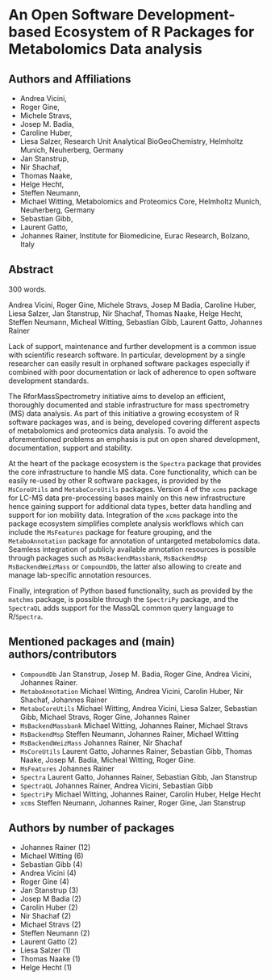 # An Open Software Development-based Ecosystem of R Packages for Metabolomics Data analysis

## Authors and Affiliations

- Andrea Vicini,
- Roger Gine,
- Michele Stravs,
- Josep M. Badia,
- Caroline Huber,
- Liesa Salzer, Research Unit Analytical BioGeoChemistry, Helmholtz Munich, Neuherberg, Germany
- Jan Stanstrup,
- Nir Shachaf,
- Thomas Naake,
- Helge Hecht,
- Steffen Neumann,
- Michael Witting, Metabolomics and Proteomics Core, Helmholtz Munich, Neuherberg, Germany
- Sebastian Gibb,
- Laurent Gatto,
- Johannes Rainer, Institute for Biomedicine, Eurac Research, Bolzano, Italy


## Abstract

300 words.

Andrea Vicini, Roger Gine, Michele Stravs, Josep M Badia, Caroline Huber, Liesa
Salzer, Jan Stanstrup, Nir Shachaf, Thomas Naake, Helge Hecht, Steffen Neumann,
Micheal Witting, Sebastian Gibb, Laurent Gatto, Johannes Rainer


Lack of support, maintenance and further development is a common issue with
scientific research software. In particular, development by a single researcher
can easily result in orphaned software packages especially if combined with poor
documentation or lack of adherence to open software development standards.

The RforMassSpectrometry initiative aims to develop an efficient, thoroughly
documented and stable infrastructure for mass spectrometry (MS) data
analysis. As part of this initiative a growing ecosystem of R software packages
was, and is being, developed covering different aspects of metabolomics and
proteomics data analysis. To avoid the aforementioned problems an emphasis is
put on open shared development, documentation, support and stability.

At the heart of the package ecosystem is the `Spectra` package that provides the
core infrastructure to handle MS data. Core functionality, which can be easily
re-used by other R software packages, is provided by the `MsCoreUtils` and
`MetaboCoreUtils` packages. Version 4 of the `xcms` package for LC-MS data
pre-processing bases mainly on this new infrastructure hence gaining support for
additional data types, better data handling and support for ion mobility
data. Integration of the `xcms` package into the package ecosystem simplifies
complete analysis workflows which can include the `MsFeatures` package for
feature grouping, and the `MetaboAnnotation` package for annotation of
untargeted metabolomics data. Seamless integration of publicly available
annotation resources is possible through packages such as `MsBackendMassbank`,
`MsBackendMsp` `MsBackendWeizMass` or `CompoundDb`, the latter also allowing to
create and manage lab-specific annotation resources.

Finally, integration of Python based functionality, such as provided by the
`matchms` package, is possible through the `SpectriPy` package, and the
`SpectraQL` adds support for the MassQL common query language to
R/`Spectra`.


## Mentioned packages and (main) authors/contributors

- `CompoundDb` Jan Stanstrup, Josep M. Badia, Roger Gine, Andrea Vicini,
  Johannes Rainer.
- `MetaboAnnotation` Michael Witting, Andrea Vicini, Carolin Huber, Nir Shachaf,
  Johannes Rainer
- `MetaboCoreUtils` Michael Witting, Andrea Vicini, Liesa Salzer, Sebastian
  Gibb, Michael Stravs, Roger Gine, Johannes Rainer
- `MsBackendMassbank` Michael Witting, Johannes Rainer, Michael Stravs
- `MsBackendMsp` Steffen Neumann, Johannes Rainer, Michael Witting
- `MsBackendWeizMass` Johannes Rainer, Nir Shachaf
- `MsCoreUtils` Laurent Gatto, Johannes Rainer, Sebastian Gibb, Thomas Naake,
  Josep M. Badia, Micheal Witting, Roger Gine.
- `MsFeatures` Johannes Rainer
- `Spectra` Laurent Gatto, Johannes Rainer, Sebastian Gibb, Jan Stanstrup
- `SpectraQL` Johannes Rainer, Andrea Vicini, Sebastian Gibb
- `SpectriPy` Michael Witting, Johannes Rainer, Carolin Huber, Helge Hecht
- `xcms` Steffen Neumann, Johannes Rainer, Roger Gine, Jan Stanstrup

## Authors by number of packages

- Johannes Rainer (12)
- Michael Witting (6)
- Sebastian Gibb (4)
- Andrea Vicini (4)
- Roger Gine (4)
- Jan Stanstrup (3)
- Josep M Badia (2)
- Carolin Huber (2)
- Nir Shachaf (2)
- Michael Stravs (2)
- Steffen Neumann (2)
- Laurent Gatto (2)
- Liesa Salzer (1)
- Thomas Naake (1)
- Helge Hecht (1)
